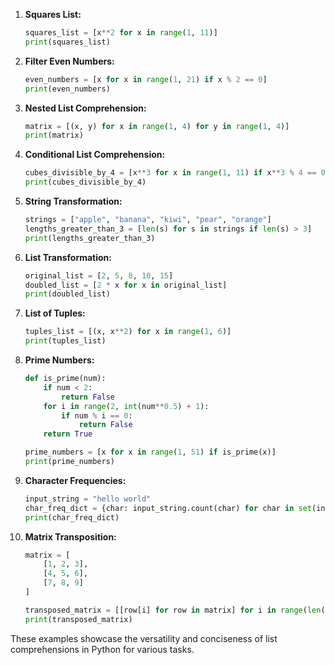 1. **Squares List:**
    ```python
    squares_list = [x**2 for x in range(1, 11)]
    print(squares_list)
    ```

2. **Filter Even Numbers:**
    ```python
    even_numbers = [x for x in range(1, 21) if x % 2 == 0]
    print(even_numbers)
    ```

3. **Nested List Comprehension:**
    ```python
    matrix = [(x, y) for x in range(1, 4) for y in range(1, 4)]
    print(matrix)
    ```

4. **Conditional List Comprehension:**
    ```python
    cubes_divisible_by_4 = [x**3 for x in range(1, 11) if x**3 % 4 == 0]
    print(cubes_divisible_by_4)
    ```

5. **String Transformation:**
    ```python
    strings = ["apple", "banana", "kiwi", "pear", "orange"]
    lengths_greater_than_3 = [len(s) for s in strings if len(s) > 3]
    print(lengths_greater_than_3)
    ```

6. **List Transformation:**
    ```python
    original_list = [2, 5, 8, 10, 15]
    doubled_list = [2 * x for x in original_list]
    print(doubled_list)
    ```

7. **List of Tuples:**
    ```python
    tuples_list = [(x, x**2) for x in range(1, 6)]
    print(tuples_list)
    ```

8. **Prime Numbers:**
    ```python
    def is_prime(num):
        if num < 2:
            return False
        for i in range(2, int(num**0.5) + 1):
            if num % i == 0:
                return False
        return True

    prime_numbers = [x for x in range(1, 51) if is_prime(x)]
    print(prime_numbers)
    ```

9. **Character Frequencies:**
    ```python
    input_string = "hello world"
    char_freq_dict = {char: input_string.count(char) for char in set(input_string)}
    print(char_freq_dict)
    ```

10. **Matrix Transposition:**
    ```python
    matrix = [
        [1, 2, 3],
        [4, 5, 6],
        [7, 8, 9]
    ]

    transposed_matrix = [[row[i] for row in matrix] for i in range(len(matrix[0]))]
    print(transposed_matrix)
    ```

These examples showcase the versatility and conciseness of list comprehensions in Python for various tasks.
